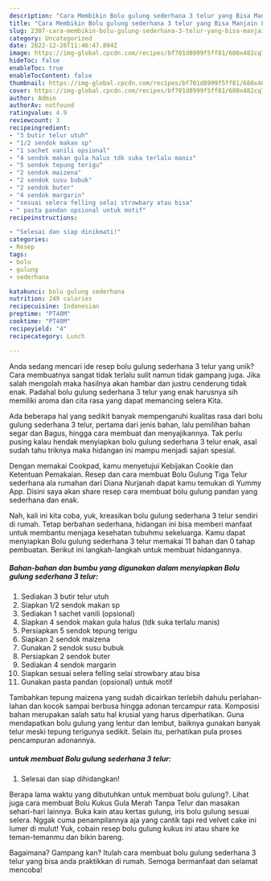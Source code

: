 ```yaml
---
description: "Cara Membikin Bolu gulung sederhana 3 telur yang Bisa Manjain Lidah"
title: "Cara Membikin Bolu gulung sederhana 3 telur yang Bisa Manjain Lidah"
slug: 2307-cara-membikin-bolu-gulung-sederhana-3-telur-yang-bisa-manjain-lidah
category: Uncategorized
date: 2022-12-26T11:46:47.894Z
image: https://img-global.cpcdn.com/recipes/bf701d8999f5ff81/680x482cq70/bolu-gulung-sederhana-3-telur-foto-resep-utama.jpg
hideToc: false
enableToc: true
enableTocContent: false
thumbnail: https://img-global.cpcdn.com/recipes/bf701d8999f5ff81/680x482cq70/bolu-gulung-sederhana-3-telur-foto-resep-utama.jpg
cover: https://img-global.cpcdn.com/recipes/bf701d8999f5ff81/680x482cq70/bolu-gulung-sederhana-3-telur-foto-resep-utama.jpg
author: Admin
authorAv: notfound
ratingvalue: 4.9
reviewcount: 3
recipeingredient:
- "3 butir telur utuh"
- "1/2 sendok makan sp"
- "1 sachet vanili opsional"
- "4 sendok makan gula halus tdk suka terlalu manis"
- "5 sendok tepung terigu"
- "2 sendok maizena"
- "2 sendok susu bubuk"
- "2 sendok buter"
- "4 sendok margarin"
- "sesuai selera felling selai strowbary atau bisa"
- " pasta pandan opsional untuk motif"
recipeinstructions:

- "Selesai dan siap dinikmati!"
categories:
- Resep
tags:
- bolu
- gulung
- sederhana

katakunci: bolu gulung sederhana 
nutrition: 249 calories
recipecuisine: Indonesian
preptime: "PT40M"
cooktime: "PT40M"
recipeyield: "4"
recipecategory: Lunch

---
```





Anda sedang mencari ide resep bolu gulung sederhana 3 telur yang unik? Cara membuatnya sangat tidak terlalu sulit namun tidak gampang juga. Jika salah mengolah maka hasilnya akan hambar dan justru cenderung tidak enak. Padahal bolu gulung sederhana 3 telur yang enak harusnya sih memiliki aroma dan cita rasa yang dapat memancing selera Kita.





Ada beberapa hal yang sedikit banyak mempengaruhi kualitas rasa dari bolu gulung sederhana 3 telur, pertama dari jenis bahan, lalu pemilihan bahan segar dan Bagus, hingga cara membuat dan menyajikannya. Tak perlu pusing kalau hendak menyiapkan bolu gulung sederhana 3 telur enak,      asal sudah tahu triknya maka hidangan ini mampu menjadi sajian spesial.














Dengan memakai Cookpad, kamu menyetujui Kebijakan Cookie dan Ketentuan Pemakaian. Resep dan cara membuat Bolu Gulung Tiga Telur sederhana ala rumahan dari Diana Nurjanah dapat kamu temukan di Yummy App. Disini saya akan share resep cara membuat bolu gulung pandan yang sederhana dan enak.






Nah, kali ini kita coba, yuk, kreasikan bolu gulung sederhana 3 telur sendiri di rumah. Tetap berbahan sederhana, hidangan ini bisa memberi manfaat untuk membantu menjaga kesehatan tubuhmu sekeluarga. Kamu dapat menyiapkan Bolu gulung sederhana 3 telur memakai 11 bahan dan 0 tahap pembuatan. Berikut ini langkah-langkah untuk membuat hidangannya.

<!--inarticleads1-->

##### Bahan-bahan dan bumbu yang digunakan dalam menyiapkan Bolu gulung sederhana 3 telur:

1. Sediakan 3 butir telur utuh
1. Siapkan 1/2 sendok makan sp
1. Sediakan 1 sachet vanili (opsional)
1. Siapkan 4 sendok makan gula halus (tdk suka terlalu manis)
1. Persiapkan 5 sendok tepung terigu
1. Siapkan 2 sendok maizena
1. Gunakan 2 sendok susu bubuk
1. Persiapkan 2 sendok buter
1. Sediakan 4 sendok margarin
1. Siapkan sesuai selera felling selai strowbary atau bisa
1. Gunakan  pasta pandan (opsional) untuk motif


Tambahkan tepung maizena yang sudah dicairkan terlebih dahulu perlahan-lahan dan kocok sampai berbusa hingga adonan tercampur rata. Komposisi bahan merupakan salah satu hal krusial yang harus diperhatikan. Guna mendapatkan bolu gulung yang lentur dan lembut, baiknya gunakan banyak telur meski tepung terigunya sedikit. Selain itu, perhatikan pula proses pencampuran adonannya. 

<!--inarticleads2-->

#####  untuk membuat Bolu gulung sederhana 3 telur:


1. Selesai dan siap dihidangkan!

Berapa lama waktu yang dibutuhkan untuk membuat bolu gulung?. Lihat juga cara membuat Bolu Kukus Gula Merah Tanpa Telur dan masakan sehari-hari lainnya. Buka kain atau kertas gulung, iris bolu gulung sesuai selera. Nggak cuma penampilannya aja yang cantik tapi red velvet cake ini lumer di mulut! Yuk, cobain resep bolu gulung kukus ini atau share ke teman-temanmu dan bikin bareng. 

Bagaimana? Gampang kan? Itulah cara membuat bolu gulung sederhana 3 telur yang bisa anda praktikkan di rumah. Semoga bermanfaat dan selamat mencoba!
